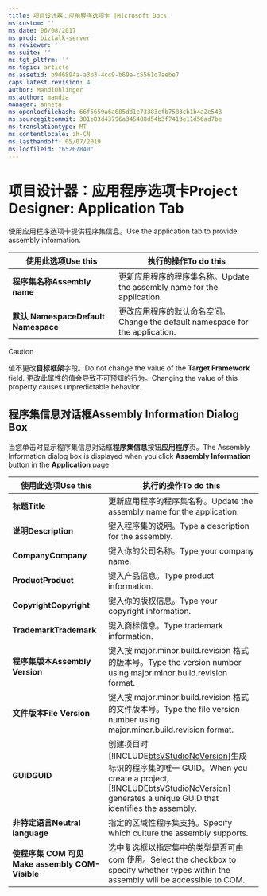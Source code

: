 ```yaml
---
title: 项目设计器：应用程序选项卡 |Microsoft Docs
ms.custom: ''
ms.date: 06/08/2017
ms.prod: biztalk-server
ms.reviewer: ''
ms.suite: ''
ms.tgt_pltfrm: ''
ms.topic: article
ms.assetid: b9d6894a-a3b3-4cc9-b69a-c5561d7aebe7
caps.latest.revision: 4
author: MandiOhlinger
ms.author: mandia
manager: anneta
ms.openlocfilehash: 66f5659a6a685dd1e73383efb7583cb1b4a2e548
ms.sourcegitcommit: 381e83d43796a345488d54b3f7413e11d56ad7be
ms.translationtype: MT
ms.contentlocale: zh-CN
ms.lasthandoff: 05/07/2019
ms.locfileid: "65267840"
---
```

# <a name="project-designer-application-tab"></a><span data-ttu-id="82870-102">项目设计器：应用程序选项卡</span><span class="sxs-lookup"><span data-stu-id="82870-102">Project Designer: Application Tab</span></span>
<span data-ttu-id="82870-103">使用应用程序选项卡提供程序集信息。</span><span class="sxs-lookup"><span data-stu-id="82870-103">Use the application tab to provide assembly information.</span></span>  

|<span data-ttu-id="82870-104">使用此选项</span><span class="sxs-lookup"><span data-stu-id="82870-104">Use this</span></span>|<span data-ttu-id="82870-105">执行的操作</span><span class="sxs-lookup"><span data-stu-id="82870-105">To do this</span></span>|  
|--------------|----------------|  
|<span data-ttu-id="82870-106">**程序集名称**</span><span class="sxs-lookup"><span data-stu-id="82870-106">**Assembly name**</span></span>|<span data-ttu-id="82870-107">更新应用程序的程序集名称。</span><span class="sxs-lookup"><span data-stu-id="82870-107">Update the assembly name for the application.</span></span>|  
|<span data-ttu-id="82870-108">**默认 Namespace**</span><span class="sxs-lookup"><span data-stu-id="82870-108">**Default Namespace**</span></span>|<span data-ttu-id="82870-109">更改应用程序的默认命名空间。</span><span class="sxs-lookup"><span data-stu-id="82870-109">Change the default namespace for the application.</span></span>|  

> [!CAUTION]
>  <span data-ttu-id="82870-110">值不更改**目标框架**字段。</span><span class="sxs-lookup"><span data-stu-id="82870-110">Do not change the value of the **Target Framework** field.</span></span> <span data-ttu-id="82870-111">更改此属性的值会导致不可预知的行为。</span><span class="sxs-lookup"><span data-stu-id="82870-111">Changing the value of this property causes unpredictable behavior.</span></span>  

## <a name="assembly-information-dialog-box"></a><span data-ttu-id="82870-112">程序集信息对话框</span><span class="sxs-lookup"><span data-stu-id="82870-112">Assembly Information Dialog Box</span></span>  
 <span data-ttu-id="82870-113">当您单击时显示程序集信息对话框**程序集信息**按钮**应用程序**页。</span><span class="sxs-lookup"><span data-stu-id="82870-113">The Assembly Information dialog box is displayed when you click **Assembly Information** button in the **Application** page.</span></span>  


|           <span data-ttu-id="82870-114">使用此选项</span><span class="sxs-lookup"><span data-stu-id="82870-114">Use this</span></span>            |                                                                       <span data-ttu-id="82870-115">执行的操作</span><span class="sxs-lookup"><span data-stu-id="82870-115">To do this</span></span>                                                                        |
|-------------------------------|---------------------------------------------------------------------------------------------------------------------------------------------------------|
|           <span data-ttu-id="82870-116">**标题**</span><span class="sxs-lookup"><span data-stu-id="82870-116">**Title**</span></span>           |                                                      <span data-ttu-id="82870-117">更新应用程序的程序集名称。</span><span class="sxs-lookup"><span data-stu-id="82870-117">Update the assembly name for the application.</span></span>                                                      |
|        <span data-ttu-id="82870-118">**说明**</span><span class="sxs-lookup"><span data-stu-id="82870-118">**Description**</span></span>        |                                                          <span data-ttu-id="82870-119">键入程序集的说明。</span><span class="sxs-lookup"><span data-stu-id="82870-119">Type a description for the assembly.</span></span>                                                           |
|          <span data-ttu-id="82870-120">**Company**</span><span class="sxs-lookup"><span data-stu-id="82870-120">**Company**</span></span>          |                                                                 <span data-ttu-id="82870-121">键入你的公司名称。</span><span class="sxs-lookup"><span data-stu-id="82870-121">Type your company name.</span></span>                                                                 |
|          <span data-ttu-id="82870-122">**Product**</span><span class="sxs-lookup"><span data-stu-id="82870-122">**Product**</span></span>          |                                                                <span data-ttu-id="82870-123">键入产品信息。</span><span class="sxs-lookup"><span data-stu-id="82870-123">Type product information.</span></span>                                                                |
|         <span data-ttu-id="82870-124">**Copyright**</span><span class="sxs-lookup"><span data-stu-id="82870-124">**Copyright**</span></span>         |                                                            <span data-ttu-id="82870-125">键入你的版权信息。</span><span class="sxs-lookup"><span data-stu-id="82870-125">Type your copyright information.</span></span>                                                             |
|         <span data-ttu-id="82870-126">**Trademark**</span><span class="sxs-lookup"><span data-stu-id="82870-126">**Trademark**</span></span>         |                                                               <span data-ttu-id="82870-127">键入商标信息。</span><span class="sxs-lookup"><span data-stu-id="82870-127">Type trademark information.</span></span>                                                               |
|     <span data-ttu-id="82870-128">**程序集版本**</span><span class="sxs-lookup"><span data-stu-id="82870-128">**Assembly Version**</span></span>      |                                            <span data-ttu-id="82870-129">键入按 major.minor.build.revision 格式的版本号。</span><span class="sxs-lookup"><span data-stu-id="82870-129">Type the version number using major.minor.build.revision format.</span></span>                                             |
|       <span data-ttu-id="82870-130">**文件版本**</span><span class="sxs-lookup"><span data-stu-id="82870-130">**File Version**</span></span>        |                                          <span data-ttu-id="82870-131">键入按 major.minor.build.revision 格式的文件版本号。</span><span class="sxs-lookup"><span data-stu-id="82870-131">Type the file version number using major.minor.build.revision format.</span></span>                                          |
|           <span data-ttu-id="82870-132">**GUID**</span><span class="sxs-lookup"><span data-stu-id="82870-132">**GUID**</span></span>            | <span data-ttu-id="82870-133">创建项目时[!INCLUDE[btsVStudioNoVersion](../includes/btsvstudionoversion-md.md)]生成标识的程序集的唯一 GUID。</span><span class="sxs-lookup"><span data-stu-id="82870-133">When you create a project, [!INCLUDE[btsVStudioNoVersion](../includes/btsvstudionoversion-md.md)] generates a unique GUID that identifies the assembly.</span></span> |
|    <span data-ttu-id="82870-134">**非特定语言**</span><span class="sxs-lookup"><span data-stu-id="82870-134">**Neutral   language**</span></span>     |                                                      <span data-ttu-id="82870-135">指定的区域性程序集支持。</span><span class="sxs-lookup"><span data-stu-id="82870-135">Specify which culture the assembly supports.</span></span>                                                       |
| <span data-ttu-id="82870-136">**使程序集 COM 可见**</span><span class="sxs-lookup"><span data-stu-id="82870-136">**Make assembly COM-Visible**</span></span> |                               <span data-ttu-id="82870-137">选中复选框以指定集中的类型是否可由 com 使用。</span><span class="sxs-lookup"><span data-stu-id="82870-137">Select the checkbox to specify whether types within the assembly will be accessible to COM.</span></span>                               |

